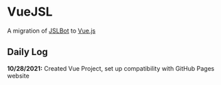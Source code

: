 # VueJSL

A migration of [JSLBot](https://github.com/MattWeinberg24/JSLbot) to [Vue.js](https://github.com/vuejs/vue)

## Daily Log

**10/28/2021:** Created Vue Project, set up compatibility with GitHub Pages website
